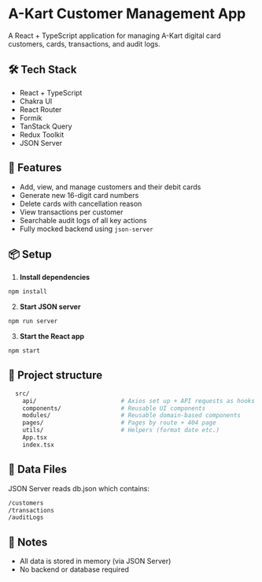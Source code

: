 # A-Kart Customer Management App

A React + TypeScript application for managing A-Kart digital card customers, cards, transactions, and audit logs.

## 🛠 Tech Stack

- React + TypeScript
- Chakra UI
- React Router
- Formik
- TanStack Query
- Redux Toolkit
- JSON Server

## 🚀 Features

- Add, view, and manage customers and their debit cards
- Generate new 16-digit card numbers
- Delete cards with cancellation reason
- View transactions per customer
- Searchable audit logs of all key actions
- Fully mocked backend using `json-server`

## 📦 Setup

1. **Install dependencies**

```bash
npm install
```

2. **Start JSON server**

```bash
npm run server
```

3. **Start the React app**

```bash
npm start
```

## 📜 Project structure

```bash
  src/
    api/                        # Axios set up + API requests as hooks + models
    components/                 # Reusable UI components
    modules/                    # Reusable domain-based components
    pages/                      # Pages by route + 404 page
    utils/                      # Helpers (format date etc.)
    App.tsx
    index.tsx
```

## 📁 Data Files

JSON Server reads db.json which contains:

```bash
/customers
/transactions
/auditLogs
```

## 🔐 Notes

- All data is stored in memory (via JSON Server)
- No backend or database required
